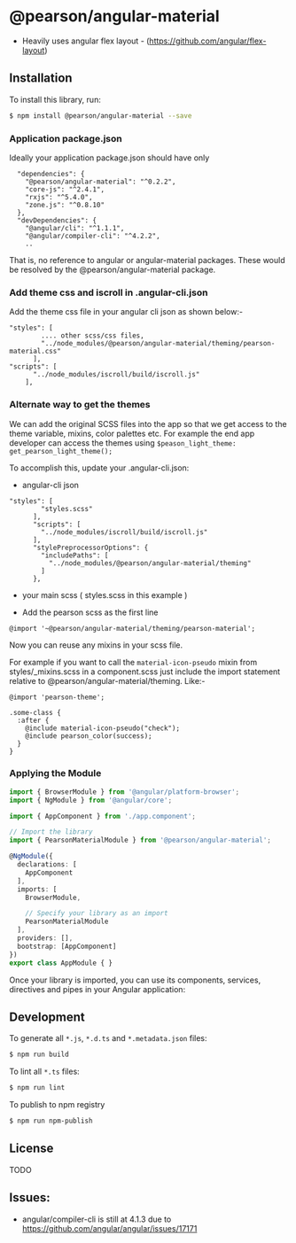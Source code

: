 # @pearson/angular-material
- Heavily uses angular flex layout - (https://github.com/angular/flex-layout)

## Installation

To install this library, run:

```bash
$ npm install @pearson/angular-material --save
```

### Application package.json
Ideally your application package.json should have only
```
  "dependencies": {
    "@pearson/angular-material": "^0.2.2",
    "core-js": "^2.4.1",
    "rxjs": "^5.4.0",
    "zone.js": "^0.8.10"
  },
  "devDependencies": {
    "@angular/cli": "^1.1.1",
    "@angular/compiler-cli": "^4.2.2",
    ..
```
That is, no reference to angular or angular-material packages. These would be resolved by the @pearson/angular-material package.

### Add theme css and iscroll in .angular-cli.json
Add the theme css file in your angular cli json as shown below:-
```
"styles": [
        .... other scss/css files,
        "../node_modules/@pearson/angular-material/theming/pearson-material.css"
      ],
"scripts": [
      "../node_modules/iscroll/build/iscroll.js"
    ],     
```      

### Alternate way to get the themes
We can add the original SCSS files into the app so that we get access to the theme variable, mixins, color palettes etc. 
For example the end app developer can access the themes using
`$peason_light_theme: get_pearson_light_theme();`

To accomplish this, update your .angular-cli.json:
-  angular-cli json
```
"styles": [
        "styles.scss"       
      ],
      "scripts": [
        "../node_modules/iscroll/build/iscroll.js"
      ],
      "stylePreprocessorOptions": {
        "includePaths": [          
          "../node_modules/@pearson/angular-material/theming"                   
        ]
      },
``` 
- your main scss ( styles.scss in this example )
* Add the pearson scss as the first line
```
@import '~@pearson/angular-material/theming/pearson-material';
```

Now you can reuse any mixins in your scss file.

For example if you want to call the `material-icon-pseudo` mixin from styles/_mixins.scss in a component.scss just include the import statement relative to @pearson/angular-material/theming.
Like:-

```
@import 'pearson-theme';

.some-class {
  :after {
    @include material-icon-pseudo("check"); 
    @include pearson_color(success);
  }
}
```


### Applying the Module


```typescript
import { BrowserModule } from '@angular/platform-browser';
import { NgModule } from '@angular/core';

import { AppComponent } from './app.component';

// Import the library
import { PearsonMaterialModule } from '@pearson/angular-material';

@NgModule({
  declarations: [
    AppComponent
  ],
  imports: [
    BrowserModule,

    // Specify your library as an import
    PearsonMaterialModule
  ],
  providers: [],
  bootstrap: [AppComponent]
})
export class AppModule { }
```

Once your library is imported, you can use its components, services,  directives and pipes in your Angular application:


## Development

To generate all `*.js`, `*.d.ts` and `*.metadata.json` files:

```bash
$ npm run build
```

To lint all `*.ts` files:

```bash
$ npm run lint
```

To publish to npm registry
```bash
$ npm run npm-publish
```

## License

TODO


## Issues:
- angular/compiler-cli is still at 4.1.3 due to https://github.com/angular/angular/issues/17171